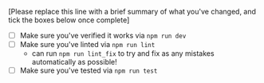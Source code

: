 [Please replace this line with a brief summary of what you've changed, and tick the boxes below once complete]

- [ ] Make sure you've verified it works via `npm run dev`
- [ ] Make sure you've linted via `npm run lint`
    - can run `npm run lint_fix` to try and fix as any mistakes automatically as possible!
- [ ] Make sure you've tested via `npm run test`
